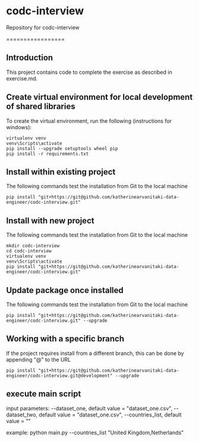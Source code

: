 # codc-interview
Repository for codc-interview

=================

## Introduction
This project contains code to complete the exercise as described in exercise.md.

## Create virtual environment for local development of shared libraries
To create the virtual environment, run the following (instructions for windows):
```
virtualenv venv
venv\Scripts\activate
pip install --upgrade setuptools wheel pip
pip install -r requirements.txt
```

## Install within existing project
The following commands test the installation from Git to the local machine
```
pip install "git+https://git@github.com/katherinearvanitaki-data-engineer/codc-interview.git"
```

## Install with new project
The following commands test the installation from Git to the local machine
```
mkdir codc-interview
cd codc-interview
virtualenv venv
venv\Scripts\activate
pip install "git+https://git@github.com/katherinearvanitaki-data-engineer/codc-interview.git"
```

## Update package once installed
The following commands test the installation from Git to the local machine
```
pip install "git+https://git@github.com/katherinearvanitaki-data-engineer/codc-interview.git" --upgrade
```

## Working with a specific branch
If the project requires install from a different branch, this can be done by appending "@<branch-name>" to the URL
```
pip install "git+https://git@github.com/katherinearvanitaki-data-engineer/codc-interview.git@development" --upgrade
```

## execute main script
input parameters: 
--dataset_one, default value = "dataset_one.csv", 
--dataset_two, default value = "dataset_one.csv", 
--countries_list, default value = ""

example: python main.py --countries_list "United Kingdom,Netherlands"
